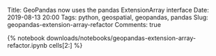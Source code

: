 Title: GeoPandas now uses the pandas ExtensionArray interface
Date: 2019-08-13 20:00
Tags: python, geospatial, geopandas, pandas
Slug: geopandas-extension-array-refactor
Comments: true

{% notebook downloads/notebooks/geopandas-extension-array-refactor.ipynb cells[2:] %}

